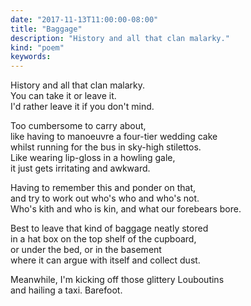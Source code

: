```yaml
---
date: "2017-11-13T11:00:00-08:00"
title: "Baggage"
description: "History and all that clan malarky."
kind: "poem"
keywords:
---
```



History and all that clan malarky.  
You can take it or leave it.  
I\'d rather leave it if you don\'t mind.

Too cumbersome to carry about,  
like having to manoeuvre a four-tier wedding cake  
whilst running for the bus in sky-high stilettos.  
Like wearing lip-gloss in a howling gale,  
it just gets irritating and awkward.

Having to remember this and ponder on that,  
and try to work out who\'s who and who\'s not.  
Who's kith and who is kin, and what our forebears bore.

Best to leave that kind of baggage neatly stored  
in a hat box on the top shelf of the cupboard,  
or under the bed, or in the basement  
where it can argue with itself and collect dust.

Meanwhile, I\'m kicking off those glittery Louboutins  
and hailing a taxi. Barefoot.

